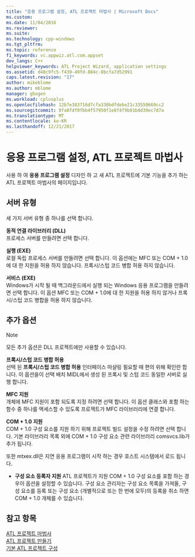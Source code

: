 ```yaml
---
title: "응용 프로그램 설정, ATL 프로젝트 마법사 | Microsoft Docs"
ms.custom: 
ms.date: 11/04/2016
ms.reviewer: 
ms.suite: 
ms.technology: cpp-windows
ms.tgt_pltfrm: 
ms.topic: reference
f1_keywords: vc.appwiz.atl.com.appset
dev_langs: C++
helpviewer_keywords: ATL Project Wizard, application settings
ms.assetid: d48c9fc5-f439-49fd-884c-8bcfa7d52991
caps.latest.revision: "17"
author: mikeblome
ms.author: mblome
manager: ghogen
ms.workload: cplusplus
ms.openlocfilehash: 12b7e383716d7cfa330bdfdebe21c33550669cc2
ms.sourcegitcommit: 8fa8fdf0fbb4f57950f1e8f4f9b81b4d39ec7d7a
ms.translationtype: MT
ms.contentlocale: ko-KR
ms.lasthandoff: 12/21/2017
---
```

# <a name="application-settings-atl-project-wizard"></a>응용 프로그램 설정, ATL 프로젝트 마법사
사용 하 여 **응용 프로그램 설정** 디자인 하 고 새 ATL 프로젝트에 기본 기능을 추가 하는 ATL 프로젝트 마법사의 페이지입니다.  
  
## <a name="server-type"></a>서버 유형  
 세 가지 서버 유형 중 하나를 선택 합니다.  
  
 **동적 연결 라이브러리 (DLL)**  
 프로세스 서버를 만들려면 선택 합니다.  
  
 **실행 (EXE)**  
 로컬 독립 프로세스 서버를 만들려면 선택 합니다. 이 옵션에는 MFC 또는 COM + 1.0에 대 한 지원을 허용 하지 않습니다. 프록시/스텁 코드 병합 허용 하지 않습니다.  
  
 **서비스 (EXE)**  
 Windows가 시작 될 때 백그라운드에서 실행 되는 Windows 응용 프로그램을 만들려면 선택 합니다. 이 옵션 MFC 또는 COM + 1.0에 대 한 지원을 허용 하지 않거나 프록시/스텁 코드 병합을 허용 하지 않습니다.  
  
## <a name="additional-options"></a>추가 옵션  
  
> [!NOTE]
>  모든 추가 옵션은 DLL 프로젝트에만 사용할 수 있습니다.  
  
 **프록시/스텁 코드 병합 허용**  
 선택 된 **프록시/스텁 코드 병합 허용** 인터페이스 마샬링 필요할 때 편의 위해 확인란 합니다. 이 옵션을이 선택 배치 MIDL에서 생성 된 프록시 및 스텁 코드 동일한 서버로 실행 합니다.  
  
 **MFC 지원**  
 개체에 MFC 지원이 포함 되도록 지정 하려면 선택 합니다. 이 옵션 클래스와 포함 하는 함수 중 하나를 액세스할 수 있도록 프로젝트가 MFC 라이브러리에 연결 합니다.  
  
 **COM + 1.0 지원**  
 COM + 1.0 구성 요소를 지원 하기 위해 프로젝트 빌드 설정을 수정 하려면 선택 합니다. 기본 라이브러리 목록 외에 COM + 1.0 구성 요소 관련 라이브러리 comsvcs.lib가 추가 됩니다.  
  
 또한 mtxex.dll은 지연 응용 프로그램이 시작 하는 경우 호스트 시스템에서 로드 됩니다.  
  
-   **구성 요소 등록자 지원** ATL 프로젝트가 지원 COM + 1.0 구성 요소를 포함 하는 경우이 옵션을 설정할 수 있습니다. 구성 요소 관리자는 구성 요소 목록을 가져올, 구성 요소를 등록 또는 구성 요소 (개별적으로 또는 한 번에 모두)의 등록을 취소 하면 COM + 1.0 개체를 수 있습니다.  
  
## <a name="see-also"></a>참고 항목  
 [ATL 프로젝트 마법사](../../atl/reference/atl-project-wizard.md)   
 [ATL 프로젝트 만들기](../../atl/reference/creating-an-atl-project.md)   
 [기본 ATL 프로젝트 구성](../../atl/reference/default-atl-project-configurations.md)

